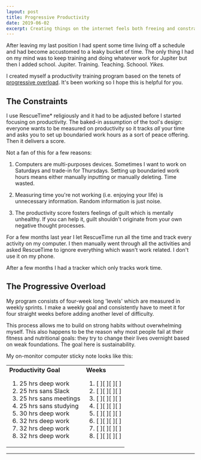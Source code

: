 ```yaml
---
layout: post
title: Progressive Productivity
date: 2019-06-02
excerpt: Creating things on the internet feels both freeing and constrained. The tools I use are made by others and this seems misaligned with expression of oneself. I have a long-simmering...
---
```


After leaving my last position I had spent some time living off a schedule and had become accustomed to a leaky bucket of time. The only thing I had on my mind was to keep training and doing whatever work for Jupiter but then I added school. Jupiter. Training. Teaching. Schoool. _Yikes._

I created myself a productivity training program based on the tenets of [progressive overload](http://helentran.com/notetakingandaccountability). It's been working so I hope this is helpful for you.

## The Constraints

I use RescueTime* religiously and it had to be adjusted before I started focusing on productivity. The baked-in assumption of the tool's design: everyone wants to be measured on productivity so it tracks _all_ your time and asks you to set up boundaried work hours as a sort of peace offering. Then it delivers a score.

Not a fan of this for a few reasons:

1. Computers are multi-purposes devices. Sometimes I want to work on Saturdays and trade-in for Thursdays. Setting up boundaried work hours means either manually inputting or manually deleting. Time wasted.

2. Measuring time you're not working (i.e. enjoying your life) is unnecessary information. Random information is just noise.

3. The productivity score fosters feelings of guilt which is mentally unhealthy. If you can help it, guilt shouldn't originate from your own negative thought processes.

For a few months last year I let RescueTime run all the time and track every activity on my computer. I then manually went through all the activities and asked RescueTime to ignore everything which wasn't work related. I don't use it on my phone.

After a few months I had a tracker which only tracks work time.

## The Progressive Overload

My program consists of four-week long 'levels' which are measured in weekly sprints. I make a weekly goal and consistently have to meet it for four straight weeks before adding another level of difficulty.

This process allows me to build on strong habits without overwhelming myself. This also happens to be the reason why most people fail at their fitness and nutritional goals: they try to change their lives overnight based on weak foundations. The goal here is sustainability.

My on-monitor computer sticky note looks like this:

<table class="stats">
<tr>
    <td><strong>Productivity Goal</strong>
    <br>
        <ol>
        <li>25 hrs deep work</li>
        <li>25 hrs sans Slack</li>
        <li>25 hrs sans meetings</li>
        <li>25 hrs sans studying</li>
        <li>30 hrs deep work</li>
        <li>32 hrs deep work</li>
        <li>32 hrs deep work</li>
        <li>32 hrs deep work</li>
        </ol>
    </td>
    <td><strong>Weeks</strong>
    <br>
        <ol>
        <li>[ ][ ][ ][ ]</li>
        <li>[ ][ ][ ][ ]</li>
        <li>[ ][ ][ ][ ]</li>
        <li>[ ][ ][ ][ ]</li>
        <li>[ ][ ][ ][ ]</li>
        <li>[ ][ ][ ][ ]</li>
        <li>[ ][ ][ ][ ]</li>
        <li>[ ][ ][ ][ ]</li>
        </ol>
    </td>
</tr>
</table>



<hr class="--small">

